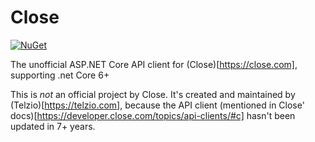 # Close
[![NuGet](https://img.shields.io/nuget/v/stripe.net.svg)](https://www.nuget.org/packages/Stripe.net/)

The unofficial ASP.NET Core API client for (Close)[https://close.com], supporting .net Core 6+

This is _not_ an official project by Close. It's created and maintained by (Telzio)[https://telzio.com], because the API client (mentioned in Close' docs)[https://developer.close.com/topics/api-clients/#c] hasn't been updated in 7+ years.
